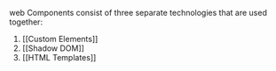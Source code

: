 web Components consist of three separate technologies that are used together:
1. [[Custom Elements]]
2. [[Shadow DOM]]
3. [[HTML Templates]]
